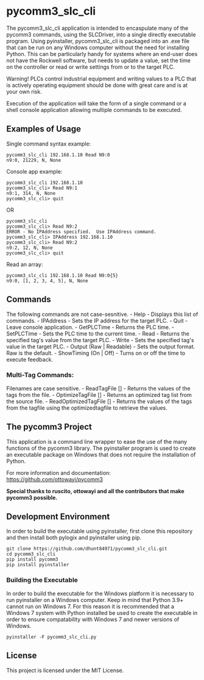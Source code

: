 # pycomm3_slc_cli

The pycomm3_slc_cli application is intended to encaspulate many of the pycomm3 commands, using the SLCDriver, into a single directly executable program.  Using pyinstaller, pycomm3_slc_cli is packaged into an .exe file that can be run on any Windows computer without the need for installing Python.  This can be particularly
handy for systems where an end-user does not have the Rockwell software, but needs to update a value, set the time on the controller or read or write settings from or to the target PLC.

Warning!  PLCs control industrial equipment and writing values to a PLC that is actively operating equipment should be done with great care and is at your own risk.

Execution of the application will take the form of a single command or a shell console application allowing multiple commands to be executed.

## Examples of Usage
Single command syntax example:
```
pycomm3_slc_cli 192.168.1.10 Read N9:0
n9:0, 21229, N, None
```

Console app example:
```
pycomm3_slc_cli 192.168.1.10
pycomm3_slc_cli> Read N9:1
n9:1, 314, N, None
pycomm3_slc_cli> quit
```

OR
```
pycomm3_slc_cli
pycomm3_slc_cli> Read N9:2
ERROR - No IPAddress specified.  Use IPAddress command.
pycomm3_slc_cli> IPAddress 192.168.1.10
pycomm3_slc_cli> Read N9:2
n9:2, 12, N, None
pycomm3_slc_cli> quit
```

Read an array:
```
pycomm3_slc_cli 192.168.1.10 Read N9:0{5}
n9:0, [1, 2, 3, 4, 5], N, None
```

## Commands
The following commands are not case-sesnitive.
    - Help                        - Displays this list of commands.
    - IPAddress <ip address>      - Sets the IP address for the target PLC.
    - Quit                        - Leave console application.
    - GetPLCTime                  - Returns the PLC time.
    - SetPLCTime                  - Sets the PLC time to the current time.
    - Read <tag>                  - Returns the specified tag's value from the target PLC.
    - Write <tag> <value>         - Sets the specified tag's value in the target PLC.
    - Output (Raw | Readable)     - Sets the output format.  Raw is the default.
    - ShowTiming (On | Off)       - Turns on or off the time to execute feedback.
          
### Multi-Tag Commands:
Filenames are case sensitive.
    - ReadTagFile <filename> [<outfile>]
        - Returns the values of the tags from the file.
    - OptimizeTagFile <filename> [<outfile>]
        - Returns an optimized tag list from the source file.
    - ReadOptimizedTagFile <tagfilename> <optimizedtagfilename> [<outfile>]
        - Returns the values of the tags from the tagfile using the optimizedtagfile to retrieve the values.

## The pycomm3 Project
This application is a command line wrapper to ease the use of the many functions of the pycomm3 library.  The pyinstaller program is used to create an executable package on Windows that does not require the installation of Python.

For more information and documentation:
https://github.com/ottowayi/pycomm3

**Special thanks to ruscito, ottowayi and all the contributors that make pycomm3 possible.**

## Development Environment
In order to build the executable using pyinstaller, first clone this repository and then install both pylogix and pyinstaller using pip.

```
git clone https://github.com/dhunt84971/pycomm3_slc_cli.git
cd pycomm3_slc_cli
pip install pycomm3
pip install pyinstaller
```

### Building the Executable
In order to build the executable for the Windows platform it is necessary to run pyinstaller on a Windows computer.  Keep in mind that Python 3.9+ cannot run on Windows 7.  For this reason it is recommended that a Windows 7 system with Python installed be used to create the executable in order to ensure compatability with Windows 7 and newer versions of Windows.
 
```
pyinstaller -F pycomm3_slc_cli.py
```

## License

This project is licensed under the MIT License.
